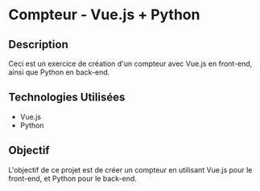 # Compteur - Vue.js + Python

## Description
Ceci est un exercice de création d'un compteur avec Vue.js en front-end, ainsi que Python en back-end.

## Technologies Utilisées
- Vue.js
- Python

## Objectif
L'objectif de ce projet est de créer un compteur en utilisant Vue.js pour le front-end, et Python pour le back-end.